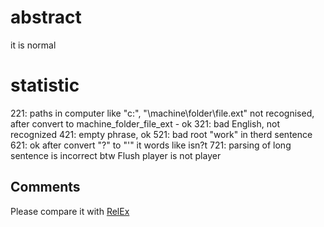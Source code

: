 # abstract

it is normal


# statistic

221: paths in computer like "c:\", "\\machine\folder\file.ext" not recognised, after convert to machine_folder_file_ext - ok
321: bad English, not recognized
421: empty phrase, ok
521: bad root "work" in therd sentence
621: ok after convert "?" to "'" it words like isn?t
721: parsing of long sentence is incorrect     btw Flush player is not player


## Comments
Please compare it with [RelEx](https://github.com/menta/menta-0.3/blob/master/doc/informal/relex.md)